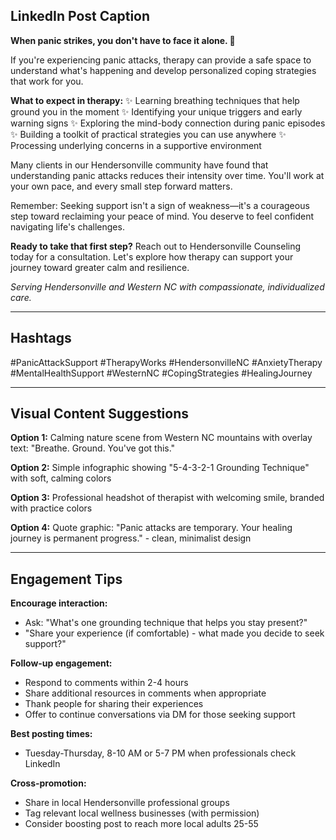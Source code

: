 ## LinkedIn Post Caption

**When panic strikes, you don't have to face it alone. 💙**

If you're experiencing panic attacks, therapy can provide a safe space to understand what's happening and develop personalized coping strategies that work for you.

**What to expect in therapy:**
✨ Learning breathing techniques that help ground you in the moment
✨ Identifying your unique triggers and early warning signs
✨ Exploring the mind-body connection during panic episodes
✨ Building a toolkit of practical strategies you can use anywhere
✨ Processing underlying concerns in a supportive environment

Many clients in our Hendersonville community have found that understanding panic attacks reduces their intensity over time. You'll work at your own pace, and every small step forward matters.

Remember: Seeking support isn't a sign of weakness—it's a courageous step toward reclaiming your peace of mind. You deserve to feel confident navigating life's challenges.

**Ready to take that first step?** Reach out to Hendersonville Counseling today for a consultation. Let's explore how therapy can support your journey toward greater calm and resilience.

*Serving Hendersonville and Western NC with compassionate, individualized care.*

---

## Hashtags
#PanicAttackSupport #TherapyWorks #HendersonvilleNC #AnxietyTherapy #MentalHealthSupport #WesternNC #CopingStrategies #HealingJourney

---

## Visual Content Suggestions

**Option 1:** Calming nature scene from Western NC mountains with overlay text: "Breathe. Ground. You've got this."

**Option 2:** Simple infographic showing "5-4-3-2-1 Grounding Technique" with soft, calming colors

**Option 3:** Professional headshot of therapist with welcoming smile, branded with practice colors

**Option 4:** Quote graphic: "Panic attacks are temporary. Your healing journey is permanent progress." - clean, minimalist design

---

## Engagement Tips

**Encourage interaction:**
- Ask: "What's one grounding technique that helps you stay present?"
- "Share your experience (if comfortable) - what made you decide to seek support?"

**Follow-up engagement:**
- Respond to comments within 2-4 hours
- Share additional resources in comments when appropriate
- Thank people for sharing their experiences
- Offer to continue conversations via DM for those seeking support

**Best posting times:**
- Tuesday-Thursday, 8-10 AM or 5-7 PM when professionals check LinkedIn

**Cross-promotion:**
- Share in local Hendersonville professional groups
- Tag relevant local wellness businesses (with permission)
- Consider boosting post to reach more local adults 25-55